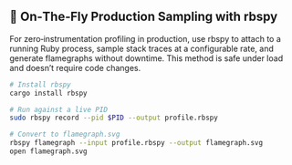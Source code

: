 ## 🎯 On‑The‑Fly Production Sampling with rbspy

For zero‑instrumentation profiling in production, use rbspy to attach to a running Ruby process, sample stack traces at a configurable rate, and generate flamegraphs without downtime. This method is safe under load and doesn’t require code changes.

```bash
# Install rbspy
cargo install rbspy

# Run against a live PID
sudo rbspy record --pid $PID --output profile.rbspy

# Convert to flamegraph.svg
rbspy flamegraph --input profile.rbspy --output flamegraph.svg
open flamegraph.svg
```